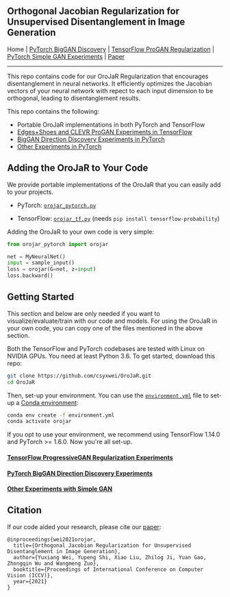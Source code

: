 ## Orthogonal Jacobian Regularization for Unsupervised Disentanglement in Image Generation

Home | [PyTorch BigGAN Discovery](biggan_discovery) | [TensorFlow ProGAN Regularization](progan_experiments) | [PyTorch Simple GAN Experiments](simplegan_experiments) | [Paper](./)

---

This repo contains code for our OroJaR Regularization that encourages disentanglement in neural networks. It efficiently optimizes the Jacobian vectors of your neural network with repect to each input dimension to be orthogonal, leading to disentanglement results. 

This repo contains the following:

* Portable OroJaR implementations in both PyTorch and TensorFlow
* [Edges+Shoes and CLEVR ProGAN Experiments in TensorFlow](progan_experiments)
* [BigGAN Direction Discovery Experiments in PyTorch](biggan_discovery) 
* [Other Experiments in PyTorch](simplegan_experiments) 

## Adding the OroJaR to Your Code

We provide portable implementations of the OroJaR that you can easily add to your projects.

* PyTorch: [`orojar_pytorch.py`](orojar_pytorch.py)

* TensorFlow: [`orojar_tf.py`](orojar_tf.py) (needs `pip install tensorflow-probability`)

Adding the OroJaR to your own code is very simple:

```python
from orojar_pytorch import orojar

net = MyNeuralNet()
input = sample_input()
loss = orojar(G=net, z=input)
loss.backward()
```

## Getting Started

This section and below are only needed if you want to visualize/evaluate/train with our code and models. For using the OroJaR in your own code, you can copy one of the files mentioned in the above section.

Both the TensorFlow and PyTorch codebases are tested with Linux on NVIDIA GPUs. You need at least Python 3.6. To get started, download this repo:

```bash
git clone https://github.com/csyxwei/OroJaR.git
cd OroJaR
```

Then, set-up your environment. You can use the [`environment.yml`](environment.yml) file to set-up a [Conda environment](https://docs.conda.io/projects/conda/en/latest/user-guide/install/linux.html):

```bash
conda env create -f environment.yml
conda activate orojar
```

If you opt to use your environment, we recommend using TensorFlow 1.14.0 and PyTorch >= 1.6.0. Now you're all set-up.

#### [TensorFlow ProgressiveGAN Regularization Experiments](progan_experiments)

#### [PyTorch BigGAN Direction Discovery Experiments](biggan_discovery)

#### [Other Experiments with Simple GAN](simplegan_experiments)

## Citation

If our code aided your research, please cite our [paper](./):
```
@inproceedings{wei2021orojar,
  title={Orthogonal Jacobian Regularization for Unsupervised Disentanglement in Image Generation},
  author={Yuxiang Wei, Yupeng Shi, Xiao Liu, Zhilog Ji, Yuan Gao, Zhongqin Wu and Wangmeng Zuo},
  booktitle={Proceedings of International Conference on Computer Vision (ICCV)},
  year={2021}
}
```